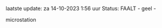 laatste update: 
za 14-10-2023  1:56   uur 
Status: FAALT - geel - 
<div class="service Y">microstation</div>